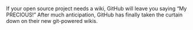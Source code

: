 If your open source project needs a wiki, GitHub will leave you saying “My PRECIOUS!” After much anticipation, GitHub has finally taken the curtain down on their new git-powered wikis.